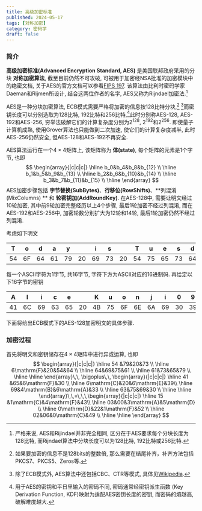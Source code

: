 ```yaml
---
title: 高级加密标准
published: 2024-05-17
tags: [对称加密]
category: 密码学
draft: false
---
```


### 简介

**高级加密标准(Advanced Encryption Standard, AES)** 是美国联邦政府采用的分块 **对称加密算法**, 截至目前仍然不可攻破, 可被用于加密经NSA批准的加密模块中的绝密文档, 关于AES的官方文档可以参看[FIPS 197](https://doi.org/10.6028/NIST.FIPS.197-upd1). 该算法由比利时密码学家Daeman和Rijmen所设计, 结合这两位作者的名字, AES又称为Rijndael加密法.[^1] 

[^1]: 严格来说, AES和Rijindael并非完全相同, 区分在于AES要求每个分块长度为128比特, 而Rijndael算法中分块长度可以为128比特, 192比特或256比特.

AES是一种分块加密算法, ECB模式需要严格将加密的信息按128比特分块,[^2] [^3]而密钥长度可以分别选取为128比特, 192比特和256比特,[^4]此时分别称AES-128, AES-192和AES-256, 穷举法破解它们的计算复杂度分别为$2^{128}$, $2^{192}$和$2^{256}$. 即使量子计算机成熟, 使用Grover算法也只能做到二次加速, 使它们的计算复杂度减半, 此时AES-256仍然安全, 但AES-128和AES-192不再安全.

[^4]: 用于AES的密钥和平日里输入的密码不同, 密码通常经密钥派生函数 (Key Derivation Function, KDF)映射为适配AES密钥长度的密钥, 而密码的熵越高, 破解难度越大.
[^3]: 除了ECB模式外, AES算法中还包括CBC、CTR等模式, 具体见[Wikipedia](https://en.wikipedia.org/wiki/Advanced_Encryption_Standard).
[^2]: 如果要加密的信息不是128bits的整数倍, 那么需要在结尾补齐，补齐方法包括PKCS7、PKCS5、Zeros等. 

AES算法运行在一个$4\times 4$矩阵上, 该矩阵称为 **体(state)**, 每个矩阵的元素是$1$个字节, 也即
$$
\begin{array}{|c|c|c|}
\hline
b_0&b_4&b_8&b_{12} \\ \hline 
b_1&b_5&b_9&b_{13} \\ \hline 
b_2&b_6&b_{10}&b_{14} \\ \hline 
b_3&b_7&b_{11}&b_{15}  \\
\hline
\end{array}
$$
AES加密步骤包括 **字节替换(SubBytes)**、**行移位(RowShifts)**、**列混淆(MixColumns) ** 和 **轮密钥加(AddRoundKey)**. 在AES-128中, 需要让明文经过10轮加密, 其中前9轮加密完整经历以上4个步骤, 最后1轮加密不经过列混淆, 而在AES-192和AES-256中, 加密轮数分别扩大为12轮和14轮, 最后1轮加密仍然不经过列混淆.

考虑如下明文

| T    | o    | d    | a    | y    |      | i    | s    |      | T    | u    | e    | s    | d    | a    | y    |
| ---- | ---- | ---- | ---- | ---- | ---- | ---- | ---- | ---- | ---- | ---- | ---- | ---- | ---- | ---- | ---- |
| 54   | 6F   | 64   | 61   | 79   | 20   | 69   | 73   | 20   | 54   | 75   | 65   | 73   | 64   | 61   | 79   |

每一个ASCII字符为1字节, 共16字节, 字符下方为ASCII对应的16进制码. 再给定以下16字节的密钥

| A    | l    | i    | c    | e    |      | K    | u    | o    | n    | j    | i    | 0    | 9    | 3    | 0    |
| ---- | ---- | ---- | ---- | ---- | ---- | ---- | ---- | ---- | ---- | ---- | ---- | ---- | ---- | ---- | ---- |
| 41   | 6C   | 69   | 63   | 65   | 20   | 4B   | 75   | 6F   | 6E   | 6A   | 69   | 30   | 39   | 33   | 30   |

下面将给出ECB模式下的AES-128加密明文的具体步骤.

### 加密过程

首先将明文和密钥储存在$4\times 4$矩阵中进行异或运算, 也即
$$
\begin{array}{|c|c|c|}
\hline
54 &79&20&73 \\ \hline
6\mathrm{F}&20&54&64 \\ \hline
64&69&75&61 \\ \hline
61&73&65&79 \\ \hline
\hline
\end{array}\,\, \bigoplus\,\,
\begin{array}{|c|c|c|}
\hline
41 &65&6\mathrm{F}&30 \\ \hline
6\mathrm{C}&20&6\mathrm{E}&39\\ \hline
69&4\mathrm{B}&6\mathrm{A}&33 \\ \hline
63&75&69&30 \\ \hline
\hline
\end{array}\,\,=\,\,\,\begin{array}{|c|c|c|}
\hline
15 &1\mathrm{C}&4\mathrm{F}&43\\ \hline
03&00&3\mathrm{A}&5\mathrm{D} \\ \hline
0\mathrm{D}&22&1\mathrm{F}&52 \\ \hline
02&06&0\mathrm{C}&49 \\ \hline
\hline
\end{array}
$$
